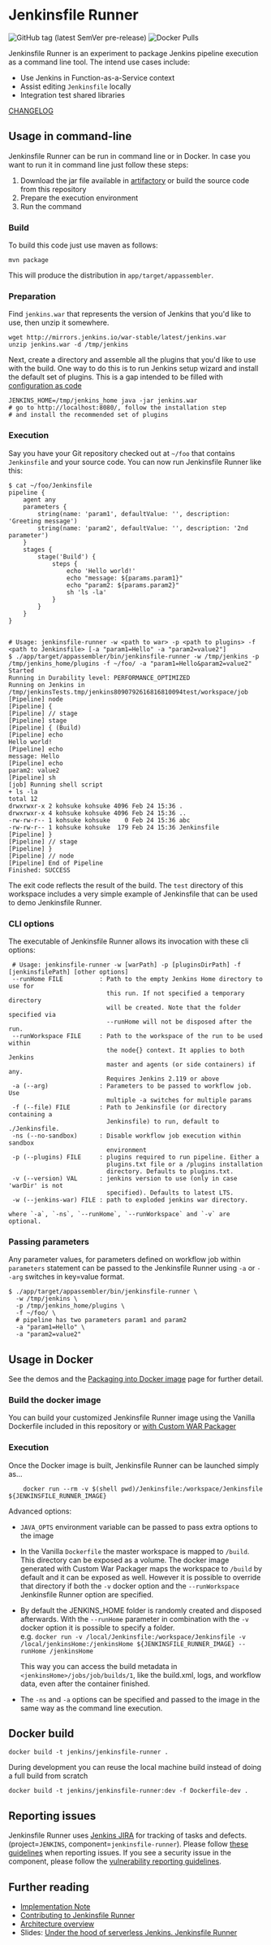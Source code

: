 # Jenkinsfile Runner

![GitHub tag (latest SemVer pre-release)](https://img.shields.io/github/tag-pre/jenkinsci/jenkinsfile-runner)
![Docker Pulls](https://img.shields.io/docker/pulls/jenkins4eval/jenkinsfile-runner?label=docker%20pulls%20%28vanilla%29)

Jenkinsfile Runner is an experiment to package Jenkins pipeline execution as a command line tool.
The intend use cases include:

* Use Jenkins in Function-as-a-Service context
* Assist editing `Jenkinsfile` locally
* Integration test shared libraries

[CHANGELOG](https://github.com/jenkinsci/jenkinsfile-runner/releases)

## Usage in command-line
Jenkinsfile Runner can be run in command line or in Docker.
In case you want to run it in command line just follow these steps:

1. Download the jar file available in [artifactory](https://repo.jenkins-ci.org/webapp/#/home) or build the source code from this repository
2. Prepare the execution environment
3. Run the command

### Build
To build this code just use maven as follows:
```
mvn package
```
This will produce the distribution in `app/target/appassembler`.

### Preparation
Find `jenkins.war` that represents the version of Jenkins that you'd like to use,
then unzip it somewhere.
```
wget http://mirrors.jenkins.io/war-stable/latest/jenkins.war
unzip jenkins.war -d /tmp/jenkins
```

Next, create a directory and assemble all the plugins that you'd like to use with the build.
One way to do this is to run Jenkins setup wizard and install the default set of plugins.
This is a gap intended to be filled with [configuration as code](https://github.com/jenkinsci/configuration-as-code-plugin)
```
JENKINS_HOME=/tmp/jenkins_home java -jar jenkins.war
# go to http://localhost:8080/, follow the installation step
# and install the recommended set of plugins
```

### Execution
Say you have your Git repository checked out at `~/foo` that contains `Jenkinsfile` and your source code.
You can now run Jenkinsfile Runner like this:

```
$ cat ~/foo/Jenkinsfile
pipeline {
    agent any
    parameters {
        string(name: 'param1', defaultValue: '', description: 'Greeting message')
        string(name: 'param2', defaultValue: '', description: '2nd parameter')
    }
    stages {
        stage('Build') {
            steps {
                echo 'Hello world!'
                echo "message: ${params.param1}"
                echo "param2: ${params.param2}"
                sh 'ls -la'
            }
        }
    }
}


# Usage: jenkinsfile-runner -w <path to war> -p <path to plugins> -f <path to Jenkinsfile> [-a "param1=Hello" -a "param2=value2"]
$ ./app/target/appassembler/bin/jenkinsfile-runner -w /tmp/jenkins -p /tmp/jenkins_home/plugins -f ~/foo/ -a "param1=Hello&param2=value2"
Started
Running in Durability level: PERFORMANCE_OPTIMIZED
Running on Jenkins in /tmp/jenkinsTests.tmp/jenkins8090792616816810094test/workspace/job
[Pipeline] node
[Pipeline] {
[Pipeline] // stage
[Pipeline] stage
[Pipeline] { (Build)
[Pipeline] echo
Hello world!
[Pipeline] echo
message: Hello
[Pipeline] echo
param2: value2
[Pipeline] sh
[job] Running shell script
+ ls -la
total 12
drwxrwxr-x 2 kohsuke kohsuke 4096 Feb 24 15:36 .
drwxrwxr-x 4 kohsuke kohsuke 4096 Feb 24 15:36 ..
-rw-rw-r-- 1 kohsuke kohsuke    0 Feb 24 15:36 abc
-rw-rw-r-- 1 kohsuke kohsuke  179 Feb 24 15:36 Jenkinsfile
[Pipeline] }
[Pipeline] // stage
[Pipeline] }
[Pipeline] // node
[Pipeline] End of Pipeline
Finished: SUCCESS
```

The exit code reflects the result of the build. The `test` directory of this workspace includes a very simple
example of Jenkinsfile that can be used to demo Jenkinsfile Runner.

### CLI options
The executable of Jenkinsfile Runner allows its invocation with these cli options:

```
 # Usage: jenkinsfile-runner -w [warPath] -p [pluginsDirPath] -f [jenkinsfilePath] [other options]
 --runHome FILE          : Path to the empty Jenkins Home directory to use for
                           this run. If not specified a temporary directory
                           will be created. Note that the folder specified via
                           --runHome will not be disposed after the run.
 --runWorkspace FILE     : Path to the workspace of the run to be used within
                           the node{} context. It applies to both Jenkins
                           master and agents (or side containers) if any.
                           Requires Jenkins 2.119 or above
 -a (--arg)              : Parameters to be passed to workflow job. Use
                           multiple -a switches for multiple params
 -f (--file) FILE        : Path to Jenkinsfile (or directory containing a
                           Jenkinsfile) to run, default to ./Jenkinsfile.
 -ns (--no-sandbox)      : Disable workflow job execution within sandbox
                           environment
 -p (--plugins) FILE     : plugins required to run pipeline. Either a
                           plugins.txt file or a /plugins installation
                           directory. Defaults to plugins.txt.
 -v (--version) VAL      : jenkins version to use (only in case 'warDir' is not
                           specified). Defaults to latest LTS.
 -w (--jenkins-war) FILE : path to exploded jenkins war directory.

where `-a`, `-ns`, `--runHome`, `--runWorkspace` and `-v` are optional.
```

###  Passing parameters
Any parameter values, for parameters defined on workflow job within `parameters` statement
can be passed to the Jenkinsfile Runner using `-a` or `--arg` switches in key=value format. 

```
$ ./app/target/appassembler/bin/jenkinsfile-runner \
  -w /tmp/jenkins \
  -p /tmp/jenkins_home/plugins \
  -f ~/foo/ \
  # pipeline has two parameters param1 and param2
  -a "param1=Hello" \
  -a "param2=value2"
```

## Usage in Docker
See the demos and the [Packaging into Docker image](DOCKER.md) page for further detail.

### Build the docker image
You can build your customized Jenkinsfile Runner image using the Vanilla Dockerfile included in this repository or [with Custom WAR Packager](https://jenkins.io/blog/2018/10/16/custom-war-packager/#jenkinsfile-runner-packaging)

### Execution
Once the Docker image is built, Jenkinsfile Runner can be launched simply as...

```
    docker run --rm -v $(shell pwd)/Jenkinsfile:/workspace/Jenkinsfile ${JENKINSFILE_RUNNER_IMAGE}
```

Advanced options:

* `JAVA_OPTS` environment variable can be passed to pass extra options to the image
* In the Vanilla `Dockerfile` the master workspace is mapped to `/build`.
  This directory can be exposed as a volume.
  The docker image generated with Custom War Packager maps the workspace to `/build` by default and it can be exposed as well.
  However it is possible to override that directory if both the `-v` docker option and the `--runWorkspace` Jenkinsfile Runner option are specified.
* By default the JENKINS_HOME folder is randomly created and disposed afterwards. With the `--runHome` parameter in combination with the `-v` docker option it is possible to specify a folder.   
  e.g. `docker run -v /local/Jenkinsfile:/workspace/Jenkinsfile -v /local/jenkinsHome:/jenkinsHome ${JENKINSFILE_RUNNER_IMAGE} --runHome /jenkinsHome`

  This way you can access the build metadata in `<jenkinsHome>/jobs/job/builds/1`, like the build.xml, logs, and workflow data, even after the container finished.

* The `-ns` and `-a` options can be specified and passed to the image in the same way as the command line execution.

## Docker build

    docker build -t jenkins/jenkinsfile-runner .

During development you can reuse the local machine build instead of doing a full build from scratch

    docker build -t jenkins/jenkinsfile-runner:dev -f Dockerfile-dev .

## Reporting issues

Jenkinsfile Runner uses [Jenkins JIRA](https://issues.jenkins-ci.org) for tracking of tasks and defects.
(project=`JENKINS`, component=`jenkinsfile-runner`).
Please follow [these guidelines](https://wiki.jenkins.io/display/JENKINS/How+to+report+an+issue) when reporting issues.
If you see a security issue in the component, please follow the [vulnerability reporting guidelines](https://jenkins.io/security/#reporting-vulnerabilities).

## Further reading

* [Implementation Note](IMPLEMENTATION.md)
* [Contributing to Jenkinsfile Runner](CONTRIBUTING.md)
* [Architecture overview](DEVELOPER.md)
* Slides: [Under the hood of serverless Jenkins. Jenkinsfile Runner](https://docs.google.com/presentation/d/1y7YnAdnh5WY59g8oIGTsj8sLQ5KXgoV7uUCBkxcTU88/edit?usp=sharing)

